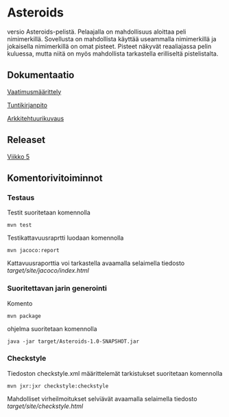 # Asteroids
versio Asteroids-pelistä. Pelaajalla on mahdollisuus aloittaa peli nimimerkillä. Sovellusta on mahdollista käyttää useammalla nimimerkillä ja jokaisella nimimerkillä on omat pisteet. Pisteet näkyvät reaaliajassa pelin kuluessa, mutta niitä on myös mahdollista tarkastella erilliseltä pistelistalta.


## Dokumentaatio

[Vaatimusmäärittely](https://github.com/AtteMa/Ohte-projekti/blob/master/dokumentaatio/maarittelydokumentti.md)

[Tuntikirjanpito](https://github.com/AtteMa/Ohte-projekti/blob/master/dokumentaatio/tuntikirjanpito.md)

[Arkkitehtuurikuvaus](https://github.com/AtteMa/Ohte-projekti/blob/master/dokumentaatio/arkkitehtuuri.md)

## Releaset

[Viikko 5](https://github.com/AtteMa/Ohte-projekti/releases/tag/viikko5)

## Komentorivitoiminnot

### Testaus

Testit suoritetaan komennolla

```
mvn test
```

Testikattavuusraprtti luodaan komennolla

```
mvn jacoco:report
```

Kattavuusraporttia voi tarkastella avaamalla selaimella tiedosto _target/site/jacoco/index.html_

### Suoritettavan jarin generointi

Komento

```
mvn package
```

ohjelma suoritetaan komennolla

```
java -jar target/Asteroids-1.0-SNAPSHOT.jar
```

### Checkstyle

Tiedoston checkstyle.xml määrittelemät tarkistukset suoritetaan komennolla

```
mvn jxr:jxr checkstyle:checkstyle
```

Mahdolliset virheilmoitukset selviävät avaamalla selaimella tiedosto _target/site/checkstyle.html_

